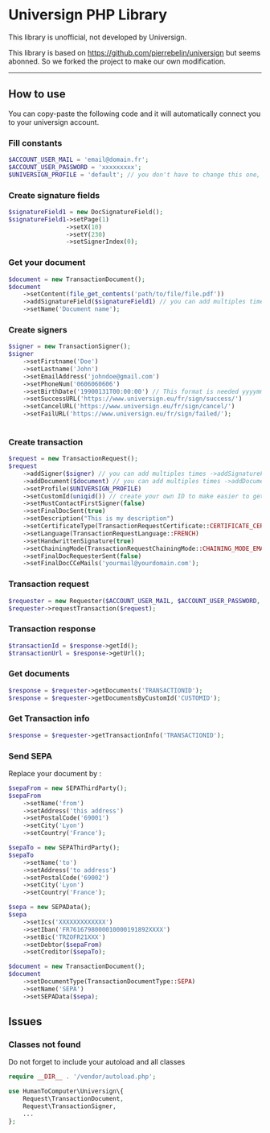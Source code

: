 # Universign PHP Library



This library is unofficial, not developed by Universign.

This library is based on https://github.com/pierrebelin/universign but seems abonned. So we forked the project to make our own modification.

-------

## How to use

You can copy-paste the following code and it will automatically connect you to your universign account.

### Fill constants

```php
$ACCOUNT_USER_MAIL = 'email@domain.fr';
$ACCOUNT_USER_PASSWORD = 'xxxxxxxxx';
$UNIVERSIGN_PROFILE = 'default'; // you don't have to change this one, if you want to, read the manual
```



### Create signature fields

```php
$signatureField1 = new DocSignatureField();
$signatureField1->setPage(1)
                ->setX(10)
                ->setY(230)
                ->setSignerIndex(0);
```

### Get your document

```php
$document = new TransactionDocument();
$document
    ->setContent(file_get_contents('path/to/file/file.pdf'))
    ->addSignatureField($signatureField1) // you can add multiples times ->addSignatureField($signatureField2) etc...
    ->setName('Document name');
```

### Create signers

```php
$signer = new TransactionSigner();
$signer
    ->setFirstname('Doe')
    ->setLastname('John')
    ->setEmailAddress('johndoe@gmail.com')
    ->setPhoneNum('0606060606')
    ->setBirthDate('19900131T00:00:00') // This format is needed yyyymmddT00:00:00 as string for 31/01/1990
    ->setSuccessURL('https://www.universign.eu/fr/sign/success/')
    ->setCancelURL('https://www.universign.eu/fr/sign/cancel/')
    ->setFailURL('https://www.universign.eu/fr/sign/failed/');
    
```

### Create transaction

```php
$request = new TransactionRequest();
$request
    ->addSigner($signer) // you can add multiples times ->addSignatureField($signer2) etc...
    ->addDocument($document) // you can add multiples times ->addDocument($document2) etc...
    ->setProfile($UNIVERSIGN_PROFILE)
    ->setCustomId(uniqid()) // create your own ID to make easier to get later
    ->setMustContactFirstSigner(false)
    ->setFinalDocSent(true)
    ->setDescription("This is my description")
    ->setCertificateType(TransactionRequestCertificate::CERTIFICATE_CERTIFIED)
    ->setLanguage(TransactionRequestLanguage::FRENCH)
    ->setHandwrittenSignature(true)
    ->setChainingMode(TransactionRequestChainingMode::CHAINING_MODE_EMAIL)
    ->setFinalDocRequesterSent(false)
    ->setFinalDocCCeMails('yourmail@yourdomain.com');
```

### Transaction request

```php
$requester = new Requester($ACCOUNT_USER_MAIL, $ACCOUNT_USER_PASSWORD, false);
$requester->requestTransaction($request);
```

### Transaction response

```php
$transactionId = $response->getId();
$transactionUrl = $response->getUrl();
```

### Get documents

```php
$response = $requester->getDocuments('TRANSACTIONID');
$response = $requester->getDocumentsByCustomId('CUSTOMID');
```

### Get Transaction info

```php
$response = $requester->getTransactionInfo('TRANSACTIONID');
```

### Send SEPA

Replace your document by :

```php
$sepaFrom = new SEPAThirdParty();
$sepaFrom
    ->setName('from')
    ->setAddress('this address')
    ->setPostalCode('69001')
    ->setCity('Lyon')
    ->setCountry('France');

$sepaTo = new SEPAThirdParty();
$sepaTo
    ->setName('to')
    ->setAddress('to address')
    ->setPostalCode('69002')
    ->setCity('Lyon')
    ->setCountry('France');

$sepa = new SEPAData();
$sepa
    ->setIcs('XXXXXXXXXXXXX')
    ->setIban('FR7616798000010000191892XXXX')
    ->setBic('TRZOFR21XXX')
    ->setDebtor($sepaFrom)
    ->setCreditor($sepaTo);

$document = new TransactionDocument();
$document
    ->setDocumentType(TransactionDocumentType::SEPA)
    ->setName('SEPA')
    ->setSEPAData($sepa);
```

## Issues

### Classes not found

Do not forget to include your autoload and all classes

```php
require __DIR__ . '/vendor/autoload.php';

use HumanToComputer\Universign\{
    Request\TransactionDocument, 
    Request\TransactionSigner, 
    ...
};
```

